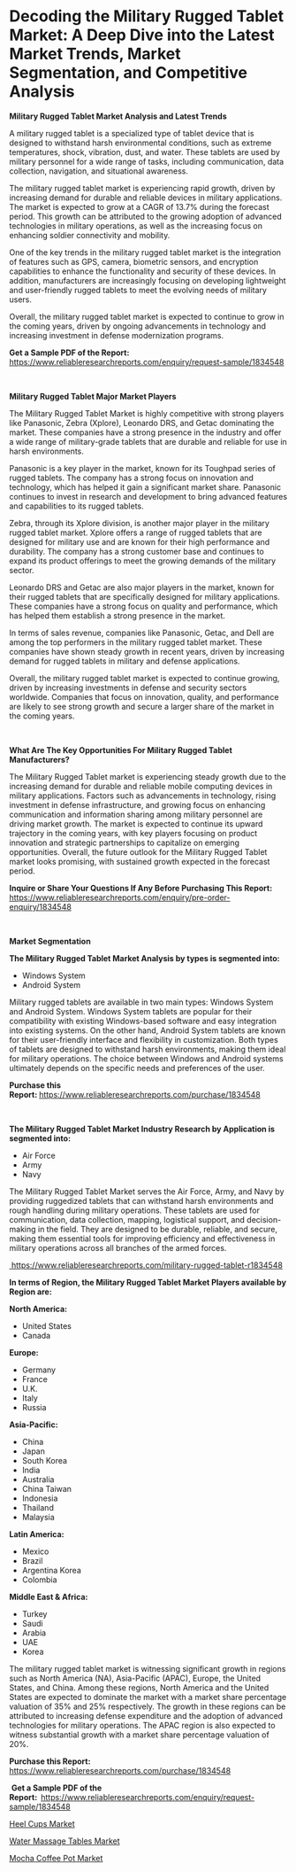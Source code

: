 <p><h1>Decoding the Military Rugged Tablet Market: A Deep Dive into the Latest Market Trends, Market Segmentation, and Competitive Analysis</h1></p><p><strong>Military Rugged Tablet Market Analysis and Latest Trends</strong></p>
<p><p>A military rugged tablet is a specialized type of tablet device that is designed to withstand harsh environmental conditions, such as extreme temperatures, shock, vibration, dust, and water. These tablets are used by military personnel for a wide range of tasks, including communication, data collection, navigation, and situational awareness.</p><p>The military rugged tablet market is experiencing rapid growth, driven by increasing demand for durable and reliable devices in military applications. The market is expected to grow at a CAGR of 13.7% during the forecast period. This growth can be attributed to the growing adoption of advanced technologies in military operations, as well as the increasing focus on enhancing soldier connectivity and mobility.</p><p>One of the key trends in the military rugged tablet market is the integration of features such as GPS, camera, biometric sensors, and encryption capabilities to enhance the functionality and security of these devices. In addition, manufacturers are increasingly focusing on developing lightweight and user-friendly rugged tablets to meet the evolving needs of military users.</p><p>Overall, the military rugged tablet market is expected to continue to grow in the coming years, driven by ongoing advancements in technology and increasing investment in defense modernization programs.</p></p>
<p><strong>Get a Sample PDF of the Report:&nbsp;</strong> <a href="https://www.reliableresearchreports.com/enquiry/request-sample/1834548">https://www.reliableresearchreports.com/enquiry/request-sample/1834548</a></p>
<p>&nbsp;</p>
<p><strong>Military Rugged Tablet Major Market Players</strong></p>
<p><p>The Military Rugged Tablet Market is highly competitive with strong players like Panasonic, Zebra (Xplore), Leonardo DRS, and Getac dominating the market. These companies have a strong presence in the industry and offer a wide range of military-grade tablets that are durable and reliable for use in harsh environments.</p><p>Panasonic is a key player in the market, known for its Toughpad series of rugged tablets. The company has a strong focus on innovation and technology, which has helped it gain a significant market share. Panasonic continues to invest in research and development to bring advanced features and capabilities to its rugged tablets.</p><p>Zebra, through its Xplore division, is another major player in the military rugged tablet market. Xplore offers a range of rugged tablets that are designed for military use and are known for their high performance and durability. The company has a strong customer base and continues to expand its product offerings to meet the growing demands of the military sector.</p><p>Leonardo DRS and Getac are also major players in the market, known for their rugged tablets that are specifically designed for military applications. These companies have a strong focus on quality and performance, which has helped them establish a strong presence in the market.</p><p>In terms of sales revenue, companies like Panasonic, Getac, and Dell are among the top performers in the military rugged tablet market. These companies have shown steady growth in recent years, driven by increasing demand for rugged tablets in military and defense applications.</p><p>Overall, the military rugged tablet market is expected to continue growing, driven by increasing investments in defense and security sectors worldwide. Companies that focus on innovation, quality, and performance are likely to see strong growth and secure a larger share of the market in the coming years.</p></p>
<p>&nbsp;</p>
<p><strong>What Are The Key Opportunities For Military Rugged Tablet Manufacturers?</strong></p>
<p><p>The Military Rugged Tablet market is experiencing steady growth due to the increasing demand for durable and reliable mobile computing devices in military applications. Factors such as advancements in technology, rising investment in defense infrastructure, and growing focus on enhancing communication and information sharing among military personnel are driving market growth. The market is expected to continue its upward trajectory in the coming years, with key players focusing on product innovation and strategic partnerships to capitalize on emerging opportunities. Overall, the future outlook for the Military Rugged Tablet market looks promising, with sustained growth expected in the forecast period.</p></p>
<p><strong>Inquire or Share Your Questions If Any Before Purchasing This Report:</strong> <a href="https://www.reliableresearchreports.com/enquiry/pre-order-enquiry/1834548">https://www.reliableresearchreports.com/enquiry/pre-order-enquiry/1834548</a></p>
<p>&nbsp;</p>
<p><strong>Market Segmentation</strong></p>
<p><strong>The Military Rugged Tablet Market Analysis by types is segmented into:</strong></p>
<p><ul><li>Windows System</li><li>Android System</li></ul></p>
<p><p>Military rugged tablets are available in two main types: Windows System and Android System. Windows System tablets are popular for their compatibility with existing Windows-based software and easy integration into existing systems. On the other hand, Android System tablets are known for their user-friendly interface and flexibility in customization. Both types of tablets are designed to withstand harsh environments, making them ideal for military operations. The choice between Windows and Android systems ultimately depends on the specific needs and preferences of the user.</p></p>
<p><strong>Purchase this Report:&nbsp;</strong><a href="https://www.reliableresearchreports.com/purchase/1834548">https://www.reliableresearchreports.com/purchase/1834548</a></p>
<p>&nbsp;</p>
<p><strong>The Military Rugged Tablet Market Industry Research by Application is segmented into:</strong></p>
<p><ul><li>Air Force</li><li>Army</li><li>Navy</li></ul></p>
<p><p>The Military Rugged Tablet Market serves the Air Force, Army, and Navy by providing ruggedized tablets that can withstand harsh environments and rough handling during military operations. These tablets are used for communication, data collection, mapping, logistical support, and decision-making in the field. They are designed to be durable, reliable, and secure, making them essential tools for improving efficiency and effectiveness in military operations across all branches of the armed forces.</p></p>
<p><a href="https://www.reliableresearchreports.com/military-rugged-tablet-r1834548">&nbsp;https://www.reliableresearchreports.com/military-rugged-tablet-r1834548</a></p>
<p><strong>In terms of Region, the Military Rugged Tablet Market Players available by Region are:</strong></p>
<p>
    <p> <strong> North America: </strong>
        <ul>
            <li>United States</li>
            <li>Canada</li>
        </ul>
        </p> 
    <p> <strong> Europe: </strong>
        <ul>
            <li>Germany</li>
            <li>France</li>
            <li>U.K.</li>
            <li>Italy</li>
            <li>Russia</li>
        </ul>
        </p> 
    <p> <strong> Asia-Pacific: </strong>
        <ul>
            <li>China</li>
            <li>Japan</li>
            <li>South Korea</li>
            <li>India</li>
            <li>Australia</li>
            <li>China Taiwan</li>
            <li>Indonesia</li>
            <li>Thailand</li>
            <li>Malaysia</li>
        </ul>
        </p> 
    <p> <strong> Latin America: </strong>
        <ul>
            <li>Mexico</li>
            <li>Brazil</li>
            <li>Argentina Korea</li>
            <li>Colombia</li>
        </ul>
        </p> 
    <p> <strong> Middle East & Africa: </strong>
        <ul>
            <li>Turkey</li>
            <li>Saudi</li>
            <li>Arabia</li>
            <li>UAE</li>
            <li>Korea</li>
        </ul>
    </p>
    </p>
<p><p>The military rugged tablet market is witnessing significant growth in regions such as North America (NA), Asia-Pacific (APAC), Europe, the United States, and China. Among these regions, North America and the United States are expected to dominate the market with a market share percentage valuation of 35% and 25% respectively. The growth in these regions can be attributed to increasing defense expenditure and the adoption of advanced technologies for military operations. The APAC region is also expected to witness substantial growth with a market share percentage valuation of 20%.</p></p>
<p><strong>Purchase this Report: </strong><a href="https://www.reliableresearchreports.com/purchase/1834548">https://www.reliableresearchreports.com/purchase/1834548</a></p>
<p>&nbsp;<strong>Get a Sample PDF of the Report:&nbsp;&nbsp;</strong><a href="https://www.reliableresearchreports.com/enquiry/request-sample/1834548">https://www.reliableresearchreports.com/enquiry/request-sample/1834548</a></p>
<p><strong></strong></p>
<p><p><a href="https://github.com/nathandecarvalho/Market-Research-Report-List-4/blob/main/heel-cups-market.md">Heel Cups Market</a></p><p><a href="https://github.com/julyju69/Market-Research-Report-List-4/blob/main/water-massage-tables-market.md">Water Massage Tables Market</a></p><p><a href="https://github.com/JosephWillisbXXgf/Market-Research-Report-List-1/blob/main/mocha-coffee-pot-market.md">Mocha Coffee Pot Market</a></p></p>